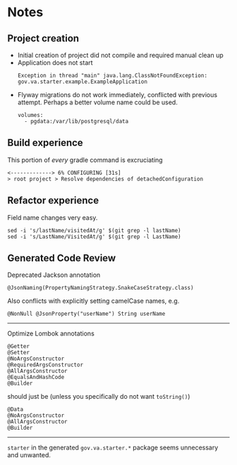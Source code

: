 # Notes

## Project creation
- Initial creation of project did not compile and required manual clean up
- Application does not start
  ```
  Exception in thread "main" java.lang.ClassNotFoundException: gov.va.starter.example.ExampleApplication
  ```
- Flyway migrations do not work immediately, conflicted with previous attempt. Perhaps a better volume name could be used.
  ```
  volumes:
    - pgdata:/var/lib/postgresql/data
  ```

## Build experience

This portion of _every_ gradle command is excruciating
```
<-------------> 6% CONFIGURING [31s]
> root project > Resolve dependencies of detachedConfiguration
```

## Refactor experience
Field name changes very easy.
```
sed -i 's/lastName/visitedAt/g' $(git grep -l lastName)
sed -i 's/LastName/VisitedAt/g' $(git grep -l LastName)
```

## Generated Code Review
Deprecated Jackson annotation
```
@JsonNaming(PropertyNamingStrategy.SnakeCaseStrategy.class)
```
Also conflicts with explicitly setting camelCase names, e.g. 
```
@NonNull @JsonProperty("userName") String userName
```
---
Optimize Lombok annotations
```
@Getter
@Setter
@NoArgsConstructor
@RequiredArgsConstructor
@AllArgsConstructor
@EqualsAndHashCode
@Builder
```
should just be (unless you specifically do not want `toString()`)
```
@Data
@NoArgsConstructor
@AllArgsConstructor
@Builder
```
---
`starter` in the generated `gov.va.starter.*` package seems unnecessary and unwanted. 

